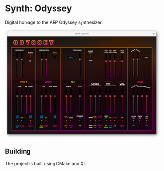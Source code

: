 # Synth: Odyssey

Digital homage to the ARP Odyssey synthesizer.

![screenshot](./screenshot.png)

## Building

The project is built using CMake and Qt.
